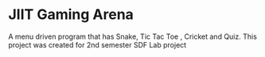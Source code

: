 # JIIT Gaming Arena
A menu driven program that has Snake, Tic Tac Toe , Cricket and Quiz. This project was created for 2nd semester SDF Lab project
